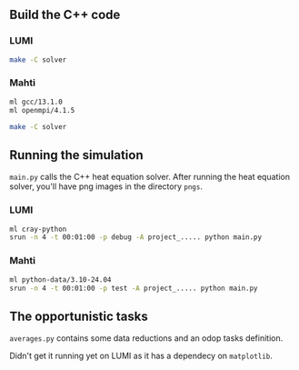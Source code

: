 ## Build the C++ code

### LUMI

```bash
make -C solver
```

### Mahti

```bash
ml gcc/13.1.0
ml openmpi/4.1.5

make -C solver
```

## Running the simulation

`main.py` calls the C++ heat equation solver.
After running the heat equation solver, you'll have png images in the directory `pngs`.

### LUMI

```bash
ml cray-python
srun -n 4 -t 00:01:00 -p debug -A project_..... python main.py
```

### Mahti

```bash
ml python-data/3.10-24.04
srun -n 4 -t 00:01:00 -p test -A project_..... python main.py
```

## The opportunistic tasks
`averages.py` contains some data reductions and an odop tasks definition.

Didn't get it running yet on LUMI as it has a dependecy on `matplotlib`.
